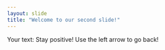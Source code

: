 ```yaml
---
layout: slide
title: "Welcome to our second slide!"
---
```

Your text: Stay positive!
Use the left arrow to go back!
